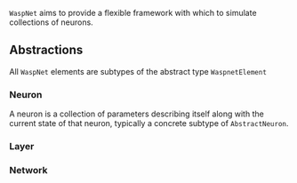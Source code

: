 `WaspNet` aims to provide a flexible framework with which to simulate collections of neurons. 

## Abstractions
All `WaspNet` elements are subtypes of the abstract type `WaspnetElement`

### Neuron
A neuron is a collection of parameters describing itself along with the current state of that neuron, typically a concrete subtype of `AbstractNeuron`. 

### Layer

### Network